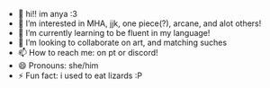 - 👋 hi!! im anya :3
- 👀 I’m interested in MHA, jjk, one piece(?), arcane, and alot others!
- 🌱 I’m currently learning to be fluent in my language!
- 💞️ I’m looking to collaborate on art, and matching suches
- 📫 How to reach me: on pt or discord!
- 😄 Pronouns: she/him
- ⚡ Fun fact: i used to eat lizards :P

<!---
SicklyWastedLove/SicklyWastedLove is a ✨ special ✨ repository because its `README.md` (this file) appears on your GitHub profile.
You can click the Preview link to take a look at your changes.
--->

